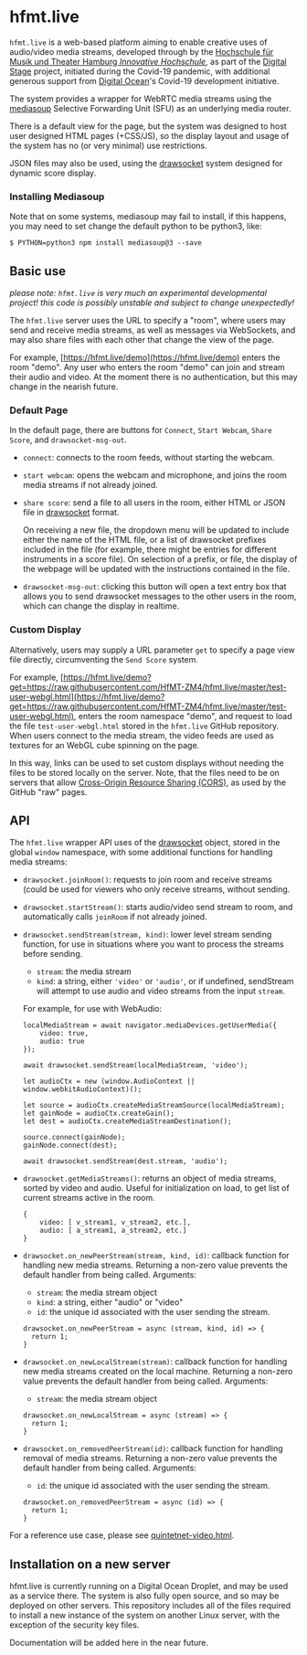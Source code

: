 
# hfmt.live
`hfmt.live` is a web-based platform aiming to enable creative uses of audio/video media streams, developed through by the [Hochschule für Musik und Theater Hamburg *Innovative Hochschule*](https://www.hfmt-hamburg.de/innovative-hochschule/), as part of the [Digital Stage](https://digital-stage.org/?lang=en) project, initiated during the Covid-19 pandemic, with additional generous support from [Digital Ocean](https://www.digitalocean.com/)'s Covid-19 development initiative.

The system provides a wrapper for WebRTC media streams using the [mediasoup](https://mediasoup.org/) Selective Forwarding Unit (SFU) as an underlying media router.

There is a default view for the page, but the system was designed to host user designed HTML pages (+CSS/JS), so the display layout and usage of the system has no (or very minimal) use restrictions.

JSON files may also be used, using the [drawsocket](https://github.com/HfMT-ZM4/drawsocket) system designed for dynamic score display.

### Installing Mediasoup

Note that on some systems, mediasoup may fail to install, if this happens, you may need to set change the default python to be python3, like:

`$ PYTHON=python3 npm install mediasoup@3 --save`


## Basic use
*please note: `hfmt.live` is very much an experimental developmental project! this code is possibly unstable and subject to change unexpectedly!*

The `hfmt.live` server uses the URL to specify a "room", where users may send and receive media streams, as well as messages via WebSockets, and may also share files with each other that change the view of the page.

For example, [https://hfmt.live/demo](https://hfmt.live/demo) enters the room "demo". Any user who enters the room "demo" can join and stream their audio and video. At the moment there is no authentication, but this may change in the nearish future.

### Default Page
In the default page, there are buttons for `Connect`, `Start Webcam`, `Share Score`, and `drawsocket-msg-out`.

* `connect`: connects to the room feeds, without starting the webcam.
* `start webcam`: opens the webcam and microphone, and joins the room media streams if not already joined.
* `share score`: send a file to all users in the room, either HTML or JSON file in [drawsocket](https://github.com/HfMT-ZM4/drawsocket) format. 
  
  On receiving a new file, the dropdown menu will be updated to include either the name of the HTML file, or a list of drawsocket prefixes included in the file (for example, there might be entries for different instruments in a score file). On selection of a prefix, or file, the display of the webpage will be updated with the instructions contained in the file.

* `drawsocket-msg-out`: clicking this button will open a text entry box that allows you to send drawsocket messages to the other users in the room, which can change the display in realtime.

### Custom Display

Alternatively, users may supply a URL parameter `get` to specify a page view file directly, circumventing the `Send Score` system.

For example, [https://hfmt.live/demo?get=https://raw.githubusercontent.com/HfMT-ZM4/hfmt.live/master/test-user-webgl.html](https://hfmt.live/demo?get=https://raw.githubusercontent.com/HfMT-ZM4/hfmt.live/master/test-user-webgl.html), enters the room namespace "demo", and request to load the file `test-user-webgl.html` stored in the `hfmt.live` GitHub repository. When users connect to the media stream, the video feeds are used as textures for an WebGL cube spinning on the page.

In this way, links can be used to set custom displays without needing the files to be stored locally on the server. Note, that the files need to be on servers that allow [Cross-Origin Resource Sharing (CORS)](https://developer.mozilla.org/en-US/docs/Web/HTTP/CORS), as used by the GitHub "raw" pages.

## API

The `hfmt.live` wrapper API uses of the [drawsocket](https://github.com/HfMT-ZM4/drawsocket) object, stored in the global `window` namespace, with some additional functions for handling media streams:

* `drawsocket.joinRoom()`: requests to join room and receive streams (could be used for viewers who only receive streams, without sending.

* `drawsocket.startStream()`: starts audio/video send stream to room, and automatically calls `joinRoom` if not already joined.

* `drawsocket.sendStream(stream, kind)`: lower level stream sending function, for use in situations where you want to process the streams before sending.
  * `stream`: the media stream
  * `kind`: a string, either `'video'` or `'audio'`, or if undefined, sendStream will attempt to use audio and video streams from the input `stream`.
  
  For example, for use with WebAudio:

  ```
  localMediaStream = await navigator.mediaDevices.getUserMedia({
      video: true,
      audio: true
  });

  await drawsocket.sendStream(localMediaStream, 'video');

  let audioCtx = new (window.AudioContext || window.webkitAudioContext)();
  
  let source = audioCtx.createMediaStreamSource(localMediaStream);
  let gainNode = audioCtx.createGain();
  let dest = audioCtx.createMediaStreamDestination();

  source.connect(gainNode);
  gainNode.connect(dest);

  await drawsocket.sendStream(dest.stream, 'audio');
  ```


* `drawsocket.getMediaStreams()`: returns an object of media streams, sorted by video and audio. Useful for initialization on load, to get list of current streams active in the room.
    ```
    {
        video: [ v_stream1, v_stream2, etc.],
        audio: [ a_stream1, a_stream2, etc.]        
    }
    ```
* `drawsocket.on_newPeerStream(stream, kind, id)`: callback function for handling new media streams. Returning a non-zero value prevents the default handler from being called. Arguments:
  * `stream`: the media stream object
  * `kind`: a string, either "audio" or "video"
  * `id`: the unique id associated with the user sending the stream.
 
  ```
  drawsocket.on_newPeerStream = async (stream, kind, id) => {
    return 1;
  }
  ```

* `drawsocket.on_newLocalStream(stream)`: callback function for handling new media streams created on the local machine. Returning a non-zero value prevents the default handler from being called. Arguments:
  * `stream`: the media stream object
  ```
  drawsocket.on_newLocalStream = async (stream) => {
    return 1;
  }
  ```

* `drawsocket.on_removedPeerStream(id)`: callback function for handling removal of media streams. Returning a non-zero value prevents the default handler from being called. Arguments:
  * `id`: the unique id associated with the user sending the stream.
  ```
  drawsocket.on_removedPeerStream = async (id) => {
    return 1;
  }
  ```

For a reference use case, please see [quintetnet-video.html](https://github.com/HfMT-ZM4/hfmt.live/blob/master/quintetnet-video.html).

## Installation on a new server

hfmt.live is currently running on a Digital Ocean Droplet, and may be used as a service there. The system is also fully open source, and so may be deployed on other servers. This repository includes all of the files required to install a new instance of the system on another Linux server, with the exception of the security key files. 

Documentation will be added here in the near future.


